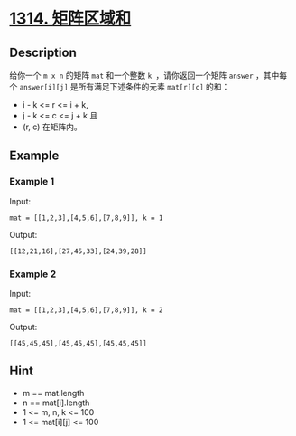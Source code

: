 # [1314. 矩阵区域和](https://leetcode-cn.com/problems/matrix-block-sum/)
## Description
给你一个 `m x n` 的矩阵 `mat` 和一个整数 `k `，请你返回一个矩阵 `answer` ，其中每个 `answer[i][j]` 是所有满足下述条件的元素 `mat[r][c]` 的和： 
- i - k <= r <= i + k,
- j - k <= c <= j + k 且
- (r, c) 在矩阵内。
## Example
### Example 1
Input:  
```
mat = [[1,2,3],[4,5,6],[7,8,9]], k = 1
```
Output:
```
[[12,21,16],[27,45,33],[24,39,28]]
```
### Example 2
Input:  
```
mat = [[1,2,3],[4,5,6],[7,8,9]], k = 2
```
Output:
```
[[45,45,45],[45,45,45],[45,45,45]]
```
## Hint
- m == mat.length
- n == mat[i].length
- 1 <= m, n, k <= 100
- 1 <= mat[i][j] <= 100

